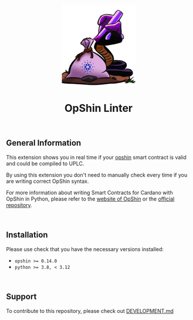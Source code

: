<div align="center">
<img src="images/opshin-linter.png" alt="OpShin Logo" width=200>
<h1>OpShin Linter</h1>
</div>

&nbsp;

## General Information

This extension shows you in real time if your [opshin] smart contract is valid and could be compiled to UPLC.

By using this extension you don't need to manually check every time if you are writing correct OpShin syntax.

For more information about writing Smart Contracts for Cardano with OpShin in Python, please refer to the [website of OpShin](https://opshin.dev/) or the [official repository](https://github.com/OpShin/opshin).

&nbsp;

## Installation

Please use check that you have the necessary versions installed:

- `opshin >= 0.14.0`
- `python >= 3.8, < 3.12`

&nbsp;

## Support

To contribute to this repository, please check out [DEVELOPMENT.md](https://github.com/OpShin/opshin-vscode/blob/main/DEVELOPMENT.md)

[opshin]: https://opshin.dev/
